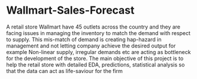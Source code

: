 # Wallmart-Sales-Forecast
A retail store Wallmart have 45 outlets across the country and they are facing issues in managing the inventory to match the demand with respect to supply.
This mis-match of demand is creating hap-hazard in management and not letting company achieve the desired output for example Non-linear supply, irregular demands etc are acting as bottleneck for the development of the store.
The main objective of this project is to help the retail store with detailed EDA, predictions, statistical analysis so that the data can act as life-saviour for the firm
